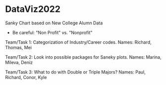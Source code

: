 # DataViz2022
Sanky Chart based on New College Alumn Data

- Be careful: "Non Profit" vs. "Nonprofit"

Team/Task 1: Categorization of Industry/Career codes. 
Names: Richard, Thomas, Mei

Team/Task 2: Look into possible packages for Saneky plots.
Names: Marina, Mileva, Deniz

Team/Task 3: What to do with Double or Triple Majors?
Names: Paul, Richard, Conor, Kyle
